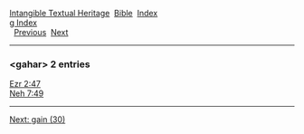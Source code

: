 [Intangible Textual Heritage](../../index)  [Bible](../index) 
[Index](index)   
[g Index](_g_)  
  [Previous](c04597)  [Next](c04599) 

------------------------------------------------------------------------

### &lt;gahar&gt; 2 entries

[Ezr 2:47](../kjv/ezr002.htm#047)  
[Neh 7:49](../kjv/neh007.htm#049)  

------------------------------------------------------------------------

[Next: gain (30)](c04599)
